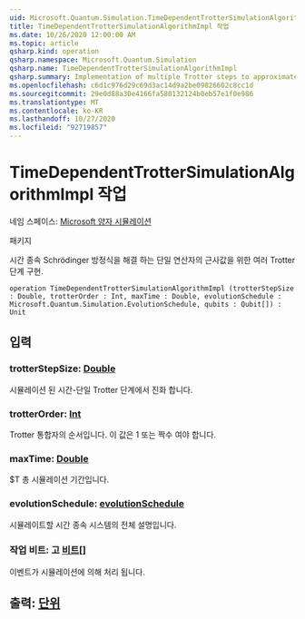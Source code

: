 ```yaml
---
uid: Microsoft.Quantum.Simulation.TimeDependentTrotterSimulationAlgorithmImpl
title: TimeDependentTrotterSimulationAlgorithmImpl 작업
ms.date: 10/26/2020 12:00:00 AM
ms.topic: article
qsharp.kind: operation
qsharp.namespace: Microsoft.Quantum.Simulation
qsharp.name: TimeDependentTrotterSimulationAlgorithmImpl
qsharp.summary: Implementation of multiple Trotter steps to approximate a unitary operator that solves the time-dependent Schrödinger equation.
ms.openlocfilehash: c6d1c976d29c69d3ac14d9a2be09826602c8cc1d
ms.sourcegitcommit: 29e0d88a30e4166fa580132124b0eb57e1f0e986
ms.translationtype: MT
ms.contentlocale: ko-KR
ms.lasthandoff: 10/27/2020
ms.locfileid: "92719857"
---
```

# <a name="timedependenttrottersimulationalgorithmimpl-operation"></a>TimeDependentTrotterSimulationAlgorithmImpl 작업

네임 스페이스: [Microsoft 양자 시뮬레이션](xref:Microsoft.Quantum.Simulation)

패키지 [](https://nuget.org/packages/)


시간 종속 Schrödinger 방정식을 해결 하는 단일 연산자의 근사값을 위한 여러 Trotter 단계 구현.

```qsharp
operation TimeDependentTrotterSimulationAlgorithmImpl (trotterStepSize : Double, trotterOrder : Int, maxTime : Double, evolutionSchedule : Microsoft.Quantum.Simulation.EvolutionSchedule, qubits : Qubit[]) : Unit
```


## <a name="input"></a>입력

### <a name="trotterstepsize--double"></a>trotterStepSize: [Double](xref:microsoft.quantum.lang-ref.double)

시뮬레이션 된 시간-단일 Trotter 단계에서 진화 합니다.


### <a name="trotterorder--int"></a>trotterOrder: [Int](xref:microsoft.quantum.lang-ref.int)

Trotter 통합자의 순서입니다. 이 값은 1 또는 짝수 여야 합니다.


### <a name="maxtime--double"></a>maxTime: [Double](xref:microsoft.quantum.lang-ref.double)

$T 총 시뮬레이션 기간입니다.


### <a name="evolutionschedule--evolutionschedule"></a>evolutionSchedule: [evolutionSchedule](xref:Microsoft.Quantum.Simulation.EvolutionSchedule)

시뮬레이트할 시간 종속 시스템의 전체 설명입니다.


### <a name="qubits--qubit"></a>작업 비트: 고 [비트](xref:microsoft.quantum.lang-ref.qubit)[]

이벤트가 시뮬레이션에 의해 처리 됩니다.



## <a name="output--unit"></a>출력: [단위](xref:microsoft.quantum.lang-ref.unit)

